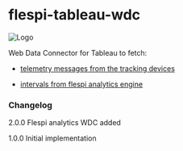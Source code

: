 # flespi-tableau-wdc

![Logo](https://github.com/flespi-software/flespi-tableau-wdc/blob/master/flespitableau.png?raw=true "flespi tableau wdc logo")

Web Data Connector for Tableau to fetch:

* [telemetry messages from the tracking devices](device-data)

* [intervals from flespi analytics engine](analytics-data)


### Changelog

2.0.0
  Flespi analytics WDC added

1.0.0
  Initial implementation
